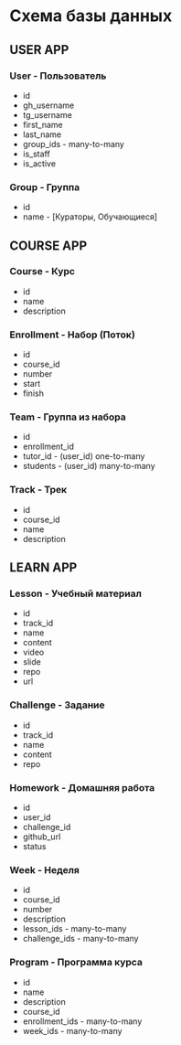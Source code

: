 # Схема базы данных

## USER APP

### User - Пользователь
- id
- gh_username
- tg_username
- first_name 
- last_name
- group_ids - many-to-many
- is_staff
- is_active

### Group - Группа
- id
- name - [Кураторы, Обучающиеся]


## COURSE APP

### Course - Курс
- id
- name
- description

### Enrollment - Набор (Поток)
- id
- course_id
- number
- start
- finish

### Team - Группа из набора
- id
- enrollment_id
- tutor_id - (user_id) one-to-many
- students - (user_id) many-to-many

### Track - Трек
- id
- course_id
- name
- description


## LEARN APP

### Lesson - Учебный материал
- id 
- track_id
- name 
- content
- video
- slide
- repo
- url

### Challenge - Задание
- id
- track_id
- name
- content
- repo

### Homework - Домашняя работа
- id
- user_id
- challenge_id
- github_url
- status

### Week - Неделя
- id
- course_id
- number
- description
- lesson_ids - many-to-many
- challenge_ids  - many-to-many

### Program - Программа курса
- id
- name
- description
- course_id
- enrollment_ids - many-to-many
- week_ids - many-to-many
